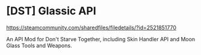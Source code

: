 # \[DST\] Glassic API

https://steamcommunity.com/sharedfiles/filedetails/?id=2521851770

An API Mod for Don't Starve Together, including Skin Handler API and Moon Glass Tools and Weapons.
